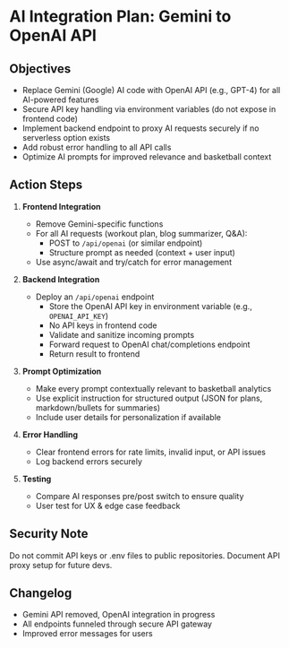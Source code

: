 # AI Integration Plan: Gemini to OpenAI API

## Objectives
- Replace Gemini (Google) AI code with OpenAI API (e.g., GPT-4) for all AI-powered features
- Secure API key handling via environment variables (do not expose in frontend code)
- Implement backend endpoint to proxy AI requests securely if no serverless option exists
- Add robust error handling to all API calls
- Optimize AI prompts for improved relevance and basketball context

## Action Steps

1. **Frontend Integration**
   - Remove Gemini-specific functions
   - For all AI requests (workout plan, blog summarizer, Q&A):
     - POST to `/api/openai` (or similar endpoint)
     - Structure prompt as needed (context + user input)
   - Use async/await and try/catch for error management

2. **Backend Integration**
   - Deploy an `/api/openai` endpoint
     - Store the OpenAI API key in environment variable (e.g., `OPENAI_API_KEY`)
     - No API keys in frontend code
     - Validate and sanitize incoming prompts
     - Forward request to OpenAI chat/completions endpoint
     - Return result to frontend

3. **Prompt Optimization**
   - Make every prompt contextually relevant to basketball analytics
   - Use explicit instruction for structured output (JSON for plans, markdown/bullets for summaries)
   - Include user details for personalization if available

4. **Error Handling**
   - Clear frontend errors for rate limits, invalid input, or API issues
   - Log backend errors securely

5. **Testing**
   - Compare AI responses pre/post switch to ensure quality
   - User test for UX & edge case feedback

## Security Note
Do not commit API keys or .env files to public repositories.
Document API proxy setup for future devs.

## Changelog
- Gemini API removed, OpenAI integration in progress
- All endpoints funneled through secure API gateway
- Improved error messages for users

